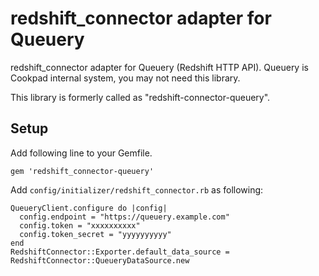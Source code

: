 # redshift_connector adapter for Queuery

redshift_connector adapter for Queuery (Redshift HTTP API).
Queuery is Cookpad internal system, you may not need this library.

This library is formerly called as "redshift-connector-queuery".

## Setup

Add following line to your Gemfile.
```
gem 'redshift_connector-queuery'
```

Add `config/initializer/redshift_connector.rb` as following:
```
QueueryClient.configure do |config|
  config.endpoint = "https://queuery.example.com"
  config.token = "xxxxxxxxxx"
  config.token_secret = "yyyyyyyyyy"
end
RedshiftConnector::Exporter.default_data_source = RedshiftConnector::QueueryDataSource.new
```
